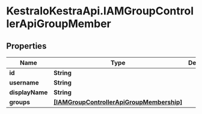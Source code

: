 # KestraIoKestraApi.IAMGroupControllerApiGroupMember

## Properties

Name | Type | Description | Notes
------------ | ------------- | ------------- | -------------
**id** | **String** |  | [optional] 
**username** | **String** |  | [optional] 
**displayName** | **String** |  | [optional] 
**groups** | [**[IAMGroupControllerApiGroupMembership]**](IAMGroupControllerApiGroupMembership.md) |  | [optional] 


